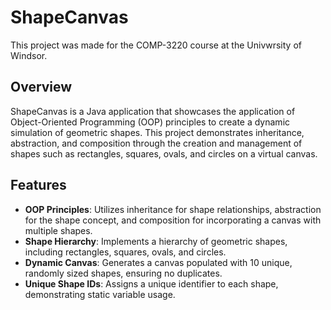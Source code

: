 # ShapeCanvas

This project was made for the COMP-3220 course at the Univwrsity of Windsor.
## Overview
ShapeCanvas is a Java application that showcases the application of Object-Oriented Programming (OOP) principles to create a dynamic simulation of geometric shapes. This project demonstrates inheritance, abstraction, and composition through the creation and management of shapes such as rectangles, squares, ovals, and circles on a virtual canvas.

## Features

- **OOP Principles**: Utilizes inheritance for shape relationships, abstraction for the shape concept, and composition for incorporating a canvas with multiple shapes.
- **Shape Hierarchy**: Implements a hierarchy of geometric shapes, including rectangles, squares, ovals, and circles.
- **Dynamic Canvas**: Generates a canvas populated with 10 unique, randomly sized shapes, ensuring no duplicates.
- **Unique Shape IDs**: Assigns a unique identifier to each shape, demonstrating static variable usage.

##


